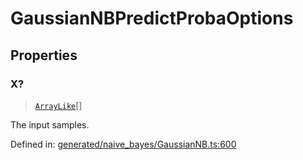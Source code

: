 # GaussianNBPredictProbaOptions

## Properties

### X?

> [`ArrayLike`](../types/ArrayLike.md)[]

The input samples.

Defined in:  [generated/naive\_bayes/GaussianNB.ts:600](https://github.com/transitive-bullshit/scikit-learn-ts/blob/b59c1ff/packages/sklearn/src/generated/naive_bayes/GaussianNB.ts#L600)
